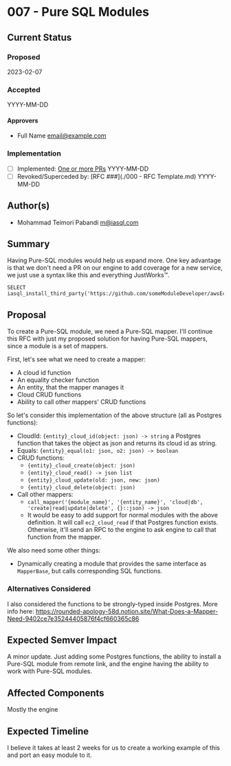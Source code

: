 # 007 - Pure SQL Modules

## Current Status

### Proposed

2023-02-07

### Accepted

YYYY-MM-DD

#### Approvers

- Full Name <email@example.com>

### Implementation

- [ ] Implemented: [One or more PRs](https://github.com/iasql/iasql-engine/some-pr-link-here) YYYY-MM-DD
- [ ] Revoked/Superceded by: [RFC ###](./000 - RFC Template.md) YYYY-MM-DD

## Author(s)

- Mohammad Teimori Pabandi <m@iasql.com>

## Summary

Having Pure-SQL modules would help us expand more. One key advantage is that we don't need a PR on our engine to add coverage for a new service, we just use a syntax like this and everything JustWorks™.
```postgresql
SELECT iasql_install_third_party('https://github.com/someModuleDeveloper/awsEc2Module');
```

## Proposal

To create a Pure-SQL module, we need a Pure-SQL mapper. I'll continue this RFC with just my proposed solution for having Pure-SQL mappers, since a module is a set of mappers.

First, let's see what we need to create a mapper:
- A cloud id function
- An equality checker function
- An entity, that the mapper manages it
- Cloud CRUD functions
- Ability to call other mappers' CRUD functions

So let's consider this implementation of the above structure (all as Postgres functions):
- CloudId: `{entity}_cloud_id(object: json) -> string` a Postgres function that takes the object as json and returns its cloud id as string.
- Equals: `{entity}_equal(o1: json, o2: json) -> boolean`
- CRUD functions:
    - `{entity}_cloud_create(object: json)`
    - `{entity}_cloud_read() -> json list`
    - `{entity}_cloud_update(old: json, new: json)`
    - `{entity}_cloud_delete(object: json)`
- Call other mappers: 
  - `call_mapper('{module_name}', '{entity_name}', 'cloud|db', 'create|read|update|delete', {}::json) -> json`
  - It would be easy to add support for normal modules with the above definition. It will call `ec2_cloud_read` if that Postgres function exists. Otherwise, it'll send an RPC to the engine to ask engine to call that function from the mapper.

We also need some other things:
- Dynamically creating a module that provides the same interface as `MapperBase`, but calls corresponding SQL functions. 

### Alternatives Considered

I also considered the functions to be strongly-typed inside Postgres. More info here:
https://rounded-apology-58d.notion.site/What-Does-a-Mapper-Need-9402ce7e35244405876f4cf660365c86

## Expected Semver Impact

A minor update. Just adding some Postgres functions, the ability to install a Pure-SQL module from remote link, and the engine having the ability to work with Pure-SQL modules. 

## Affected Components

Mostly the engine

## Expected Timeline

I believe it takes at least 2 weeks for us to create a working example of this and port an easy module to it.